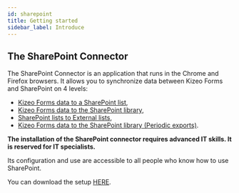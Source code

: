 ```yaml
---
id: sharepoint
title: Getting started
sidebar_label: Introduce
---
```


## The SharePoint Connector

The SharePoint Connector is an application that runs in the Chrome and Firefox browsers. It allows you to synchronize data between Kizeo Forms and SharePoint on 4 levels:
- [Kizeo Forms data to a SharePoint list](sp-update-list.md),
- [Kizeo Forms data to the SharePoint library](sp-upload-files.md),
- [SharePoint lists to External lists](sp-update-kf-list.md),
- [Kizeo Forms data to the SharePoint library (Periodic exports)](sp-sheduled.md).

**The installation of the SharePoint connector requires advanced IT skills. It is reserved for IT specialists.**

Its configuration and use are accessible to all people who know how to use SharePoint.

You can download the setup [HERE](https://github.com/kizeo/sharepoint-connector/archive/refs/heads/main.zip).